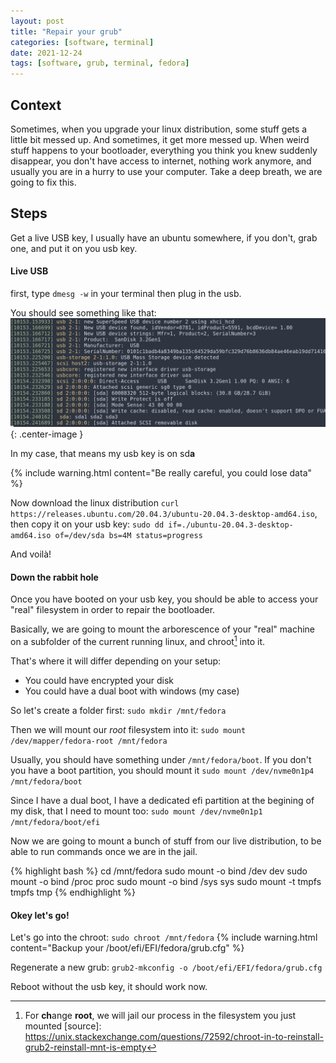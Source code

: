 ```yaml
---
layout: post
title: "Repair your grub"
categories: [software, terminal]
date: 2021-12-24
tags: [software, grub, terminal, fedora]
---
```


## Context

Sometimes, when you upgrade your linux distribution, some stuff gets a little bit messed up. 
And sometimes, it get more messed up.
When weird stuff happens to your bootloader, everything you think you knew suddenly disappear, you don't have access to internet, nothing work anymore, and usually you are in a hurry to use your computer.
Take a deep breath, we are going to fix this.


## Steps

Get a live USB key, I usually have an ubuntu somewhere, if you don't, grab one, and put it on you usb key.

#### Live USB

first, type `dmesg -w` in your terminal then plug in the usb.

You should see something like that:
![dmesg][dmesg]{: .center-image }

In my case, that means my usb key is on sd**a**

{% include warning.html content="Be really careful, you could lose data" %}

Now download the linux distribution `curl https://releases.ubuntu.com/20.04.3/ubuntu-20.04.3-desktop-amd64.iso`, then copy it on your usb key:
`sudo dd if=./ubuntu-20.04.3-desktop-amd64.iso of=/dev/sda bs=4M status=progress`

And voilà!

#### Down the rabbit hole

Once you have booted on your usb key, you should be able to access your "real" filesystem in order to repair the bootloader.

Basically, we are going to mount the arborescence of your "real" machine on a subfolder of the current running linux, and chroot[^chroot] into it.

That's where it will differ depending on your setup:
- You could have encrypted your disk
- You could have a dual boot with windows (my case)

So let's create a folder first: `sudo mkdir /mnt/fedora`

Then we will mount our *root* filesystem into it: `sudo mount /dev/mapper/fedora-root /mnt/fedora`

Usually, you should have something under `/mnt/fedora/boot`.
If you don't you have a boot partition,  you should mount it `sudo mount /dev/nvme0n1p4 /mnt/fedora/boot`

Since I have a dual boot, I have a dedicated efi partition at the begining of my disk, that I need to mount too: `sudo mount /dev/nvme0n1p1 /mnt/fedora/boot/efi`

Now we are going to mount a bunch of stuff from our live distribution, to be able to run commands once we are in the jail.

{% highlight bash %}
cd /mnt/fedora
sudo mount -o bind /dev dev
sudo mount -o bind /proc proc
sudo mount -o bind /sys sys
sudo mount -t tmpfs tmpfs tmp
{% endhighlight %}

#### Okey let's go!

Let's go into the chroot: `sudo chroot /mnt/fedora`
{% include warning.html content="Backup your /boot/efi/EFI/fedora/grub.cfg" %}

Regenerate a new grub: `grub2-mkconfig -o /boot/efi/EFI/fedora/grub.cfg`

Reboot without the usb key, it should work now.

[dmesg]: /images/posts/repair-grub/dmesg_output.png
[^chroot]: For **ch**ange **root**, we will jail our process in the filesystem you just mounted
[source]: https://unix.stackexchange.com/questions/72592/chroot-in-to-reinstall-grub2-reinstall-mnt-is-empty
